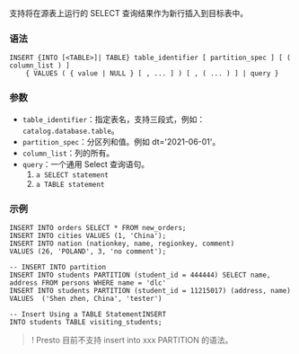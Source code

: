 支持将在源表上运行的 SELECT 查询结果作为新行插入到目标表中。
### 语法
```
INSERT {INTO [<TABLE>]| TABLE} table_identifier [ partition_spec ] [ ( column_list ) ]   
    { VALUES ( { value | NULL } [ , ... ] ) [ , ( ... ) ] | query }
```

### 参数
- `table_identifier`：指定表名，支持三段式，例如：`catalog.database.table`。
- `partition_spec`：分区列和值。例如 dt='2021-06-01'。
- `column_list`：列的所有。
- `query`：一个通用 Select 查询语句。      
	1. `a SELECT statement`     
	2. `a TABLE statement`

### 示例
```
INSERT INTO orders SELECT * FROM new_orders;
INSERT INTO cities VALUES (1, 'China');
INSERT INTO nation (nationkey, name, regionkey, comment)
VALUES (26, 'POLAND', 3, 'no comment');​

-- INSERT INTO partition
INSERT INTO students PARTITION (student_id = 444444) SELECT name, address FROM persons WHERE name = 'dlc'
INSERT INTO students PARTITION (student_id = 11215017) (address, name) VALUES  ('Shen zhen, China', 'tester')​

-- Insert Using a TABLE StatementINSERT 
INTO students TABLE visiting_students;
```

>! Presto 目前不支持 insert into xxx PARTITION 的语法。

